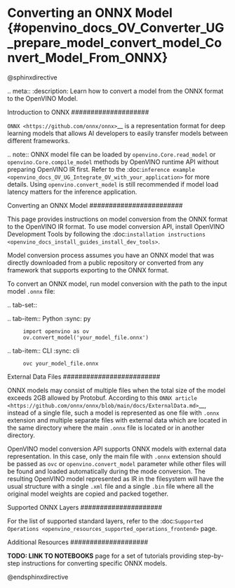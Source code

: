 # Converting an ONNX Model {#openvino_docs_OV_Converter_UG_prepare_model_convert_model_Convert_Model_From_ONNX}

@sphinxdirective

.. meta::
   :description: Learn how to convert a model from the
                 ONNX format to the OpenVINO Model.

Introduction to ONNX
####################

`ONNX <https://github.com/onnx/onnx>`__ is a representation format for deep learning models that allows AI developers to easily transfer models between different frameworks.

.. note:: ONNX model file can be loaded by ``openvino.Core.read_model`` or ``openvino.Core.compile_model`` methods by OpenVINO runtime API without preparing OpenVINO IR first. Refer to the :doc:`inference example <openvino_docs_OV_UG_Integrate_OV_with_your_application>` for more details. Using ``openvino.convert_model`` is still recommended if model load latency matters for the inference application.

Converting an ONNX Model
########################

This page provides instructions on model conversion from the ONNX format to the OpenVINO IR format. To use model conversion API, install OpenVINO Development Tools by following the :doc:`installation instructions <openvino_docs_install_guides_install_dev_tools>`.

Model conversion process assumes you have an ONNX model that was directly downloaded from a public repository or converted from any framework that supports exporting to the ONNX format.

To convert an ONNX model, run model conversion with the path to the input model ``.onnx`` file:

.. tab-set::

   .. tab-item:: Python
      :sync: py

         import openvino as ov
         ov.convert_model('your_model_file.onnx')

   .. tab-item:: CLI
      :sync: cli

         ovc your_model_file.onnx

External Data Files
#########################

ONNX models may consist of multiple files when the total size of the model exceeds 2GB allowed by Protobuf. According to this `ONNX article <https://github.com/onnx/onnx/blob/main/docs/ExternalData.md>`__, instead of a single file, such a model is represented as one file with ``.onnx`` extension and multiple separate files with external data which are located in the same directory where the main ``.onnx`` file is located or in another directory.

OpenVINO model conversion API supports ONNX models with external data representation. In this case, only the main file with ``.onnx`` extension should be passed as ``ovc`` or ``openvino.convert_model`` parameter while other files will be found and loaded automatically during the mode conversion. The resulting OpenVINO model represented as IR in the filesystem will have the usual structure with a single ``.xml`` file and a single ``.bin`` file where all the original model weights are copied and packed together.

Supported ONNX Layers
#####################

For the list of supported standard layers, refer to the :doc:`Supported Operations <openvino_resources_supported_operations_frontend>` page.

Additional Resources
####################

**TODO: LINK TO NOTEBOOKS** page for a set of tutorials providing step-by-step instructions for converting specific ONNX models.

@endsphinxdirective

